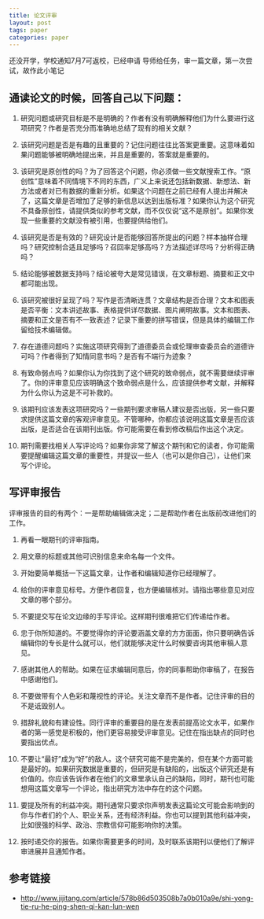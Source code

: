 ```yaml
---
title: 论文评审
layout: post
tags: paper
categories: paper
---
```

还没开学，学校通知7月7可返校，已经申请
导师给任务，审一篇文章，第一次尝试，故作此小笔记
## 通读论文的时候，回答自己以下问题：

1. 研究问题或研究目标是不是明确的？作者有没有明确解释他们为什么要进行这项研究？作者是否充分而准确地总结了现有的相关文献？

2. 该研究问题是否是有趣的且重要的？记住问题往往比答案更重要。这意味着如果问题能够被明确地提出来，并且是重要的，答案就是重要的。

3. 该研究是原创性的吗？为了回答这个问题，你必须做一些文献搜索工作。“原创性”意味着不同情境下不同的东西，广义上来说还包括新数据、新想法、新方法或者对已有数据的重新分析。如果这个问题在之前已经有人提出并解决了，这篇文章是否增加了足够的新信息以达到出版标准？如果你认为这个研究不具备原创性，请提供类似的参考文献，而不仅仅说“这不是原创”。如果你发现一些重要的文献没有被引用，也要提供给他们。

4. 该研究是否是有效的？研究设计是否能够回答所提出的问题？样本抽样合理吗？研究控制合适且足够吗？召回率足够高吗？方法描述详尽吗？分析得正确吗？

5. 结论能够被数据支持吗？结论被夸大是常见错误，在文章标题、摘要和正文中都可能出现。

6. 该研究被很好呈现了吗？写作是否清晰连贯？文章结构是否合理？文本和图表是否平衡：文本讲述故事、表格提供详尽数据、图片阐明故事。文本和图表、摘要和正文是否有不一致表述？记录下重要的拼写错误，但是具体的编辑工作留给技术编辑做。

7. 存在道德问题吗？实施这项研究得到了道德委员会或伦理审查委员会的道德许可吗？作者得到了知情同意书吗？是否有不端行为迹象？

8. 有致命弱点吗？如果你认为你找到了这个研究的致命弱点，就不需要继续评审了。你的评审意见应该明确这个致命弱点是什么，应该提供参考文献，并解释为什么你认为这是不可补救的。

9. 该期刊应该发表这项研究吗？一些期刊要求审稿人建议是否出版，另一些只要求提供这篇文章的客观评审意见。不管哪种，你都应该说明这篇文章是否应该出版，是否适合在该期刊出版。你可能需要在看到修改稿后作出这个决定。

10. 期刊需要找相关人写评论吗？如果你非常了解这个期刊和它的读者，你可能需要提醒编辑这篇文章的重要性，并提议一些人（也可以是你自己），让他们来写个评论。

## 写评审报告
评审报告的目的有两个：一是帮助编辑做决定；二是帮助作者在出版前改进他们的工作。

1. 再看一眼期刊的评审指南。

2. 用文章的标题或其他可识别信息来命名每一个文件。

3. 开始要简单概括一下这篇文章，让作者和编辑知道你已经理解了。

4. 给你的评审意见标号。方便作者回复，也方便编辑核对。请指出哪些意见对应文章的哪个部分。

5. 不要提交写在论文边缘的手写评论。这样期刊很难把它们传递给作者。

6. 忠于你所知道的。不要觉得你的评论要涵盖文章的方方面面，你只要明确告诉编辑你的专长是什么就可以，他们就能够决定什么时候要咨询其他审稿人意见。

7. 感谢其他人的帮助。如果在征求编辑同意后，你的同事帮助你审稿了，在报告中感谢他们。

8. 不要做带有个人色彩和蔑视性的评论。关注文章而不是作者。记住评审的目的不是诋毁别人。

9. 措辞礼貌和有建设性。同行评审的重要目的是在发表前提高论文水平，如果作者的第一感觉是积极的，他们更容易接受评审意见。记住在指出缺点的同时也要指出优点。

10. 不要让“最好”成为“好”的敌人。这个研究可能不是完美的，但在某个方面可能是最好的。如果研究数据是重要的，但研究是有缺陷的，出版这个研究还是有价值的。你应该告诉作者在他们的文章里承认自己的缺陷，同时，期刊也可能想用这篇文章写一个评论，指出研究方法中存在的这个问题。

11. 要提及所有的利益冲突。期刊通常只要求你声明发表这篇论文可能会影响到的你与作者们的个人、职业关系，还有经济利益。你也可以提到其他利益冲突，比如很强的科学、政治、宗教信仰可能影响你的决策。

12. 按时递交你的报告。如果你需要更多的时间，及时联系该期刊以便他们了解评审进展并且通知作者。  





## 参考链接
* http://www.jijitang.com/article/578b86d503508b7a0b010a9e/shi-yong-tie-ru-he-ping-shen-qi-kan-lun-wen